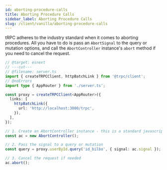 ```yaml
---
id: aborting-procedure-calls
title: Aborting Procedure Calls
sidebar_label: Aborting Procedure Calls
slug: /client/vanilla/aborting-procedure-calls
---
```


tRPC adheres to the industry standard when it comes to aborting procedures. All you have to do is pass an `AbortSignal` to the query or mutation options, and call the `AbortController` instance's `abort` method if you need to cancel the request.

```ts twoslash title="utils.ts"
// @target: esnext
// ---cut---
// @filename: server.ts
import { createTRPCClient, httpBatchLink } from '@trpc/client';
// @noErrors
import type { AppRouter } from './server.ts';

const proxy = createTRPCClient<AppRouter>({
  links: [
    httpBatchLink({
      url: 'http://localhost:3000/trpc',
    }),
  ],
});

// 1. Create an AbortController instance - this is a standard javascript API
const ac = new AbortController();

// 2. Pass the signal to a query or mutation
const query = proxy.userById.query('id_bilbo', { signal: ac.signal });

// 3. Cancel the request if needed
ac.abort();
```
